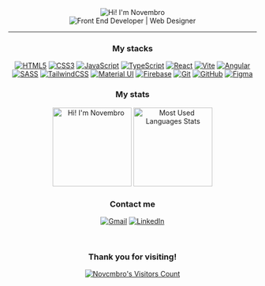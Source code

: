<div align="center">
  <picture>
    <source srcset="https://readme-typing-svg.demolab.com?font=Lato&weight=700&size=40&duration=1&color=FFFFFF&center=true&vCenter=true&repeat=false&random=false&width=435&height=60&lines=Hi!+I'm+Novembro" media="(prefers-color-scheme: dark)">
    <img src="https://readme-typing-svg.demolab.com?font=Lato&weight=700&size=40&duration=1&color=0a0e12&center=true&vCenter=true&repeat=false&random=false&width=435&height=60&lines=Hi!+I'm+Novembro" alt="Hi! I'm Novembro">
  </picture>
  <br>
  <picture>
    <source srcset="https://readme-typing-svg.demolab.com?font=Lato&weight=700&size=20&duration=1&color=FFFFFF&center=true&vCenter=true&repeat=false&random=false&width=435&height=20&lines=Front+End+Web+Developer" media="(prefers-color-scheme: dark)">
    <img src="https://readme-typing-svg.demolab.com?font=Lato&weight=700&size=20&duration=1&color=0a0e12&center=true&vCenter=true&repeat=false&random=false&width=435&height=20&lines=Front+End+Developer+|+Web+Designer" alt="Front End Developer | Web Designer">
  </picture>

  ---
  
  ### My stacks
  [![HTML5](https://img.shields.io/badge/html5-0a0e12.svg?style=for-the-badge&logo=html5&logoColor=c770f0)](#)
  [![CSS3](https://img.shields.io/badge/css3-0a0e12.svg?style=for-the-badge&logo=css3&logoColor=c770f0)](#)
  [![JavaScript](https://img.shields.io/badge/javascript-0a0e12.svg?style=for-the-badge&logo=javascript&logoColor=c770f0)](#)
  [![TypeScript](https://img.shields.io/badge/typescript-0a0e12.svg?style=for-the-badge&logo=typescript&logoColor=c770f0)](#)
  [![React](https://img.shields.io/badge/react-0a0e12.svg?style=for-the-badge&logo=react&logoColor=c770f0)](#)
  [![Vite](https://img.shields.io/badge/vite-0a0e12.svg?style=for-the-badge&logo=vite&logoColor=c770f0)](#)
  [![Angular](https://img.shields.io/badge/angular-0a0e12.svg?style=for-the-badge&logo=angular&logoColor=c770f0)](#)
  [![SASS](https://img.shields.io/badge/sass-0a0e12.svg?style=for-the-badge&logo=sass&logoColor=c770f0)](#)
  [![TailwindCSS](https://img.shields.io/badge/tailwind_css-0a0e12.svg?style=for-the-badge&logo=tailwind-css&logoColor=c770f0)](#)
  [![Material UI](https://img.shields.io/badge/material_ui-0a0e12.svg?style=for-the-badge&logo=mui&logoColor=c770f0)](#)
  [![Firebase](https://img.shields.io/badge/firebase-0a0e12.svg?style=for-the-badge&logo=firebase&logoColor=c770f0)](#)
  [![Git](https://img.shields.io/badge/git-0a0e12.svg?style=for-the-badge&logo=git&logoColor=c770f0)](#)
  [![GitHub](https://img.shields.io/badge/github-0a0e12.svg?style=for-the-badge&logo=github&logoColor=c770f0)](#)
  [![Figma](https://img.shields.io/badge/figma-0a0e12.svg?style=for-the-badge&logo=figma&logoColor=c770f0)](#)

  ### My stats
  <picture>
    <source srcset="https://github-readme-streak-stats.herokuapp.com?user=novcmbro&theme=modern-lilac2&date_format=j%20M%5B%20Y%5D" media="(prefers-color-scheme: dark)">
    <img src="https://github-readme-streak-stats.herokuapp.com?user=novcmbro&theme=modern-lilac2&date_format=j%20M%5B%20Y%5D" alt="Hi! I'm Novembro" alt="Streak Stats" height="160px">
  </picture>
  <picture>
    <source srcset="https://github-readme-stats.vercel.app/api/top-langs/?username=novcmbro&layout=compact&title_color=c770f0&text_color=ffffff&bg_color=0a0e12&border_color=1C1E26" media="(prefers-color-scheme: dark)">
    <img src="https://github-readme-stats.vercel.app/api/top-langs/?username=novcmbro&layout=compact&title_color=c770f0&text_color=ffffff&bg_color=0a0e12&border_color=1C1E26" alt="Most Used Languages Stats" alt="Streak Stats" height="160px">
  </picture>
  
  ### Contact me
  [![Gmail](https://img.shields.io/badge/gmail-c770f0.svg?style=for-the-badge&logo=gmail&logoColor=ffffff)](mailto:novcmbro@gmail.com)
  [![LinkedIn](https://img.shields.io/badge/linkedin-c770f0.svg?style=for-the-badge&logo=linkedin&logoColor=ffffff)](https://www.linkedin.com/in/novcmbro/)

  <br>

  ### Thank you for visiting!
  [![Novcmbro's Visitors Count](https://visit-counter.vercel.app/counter.png?page=https%3A%2F%2Fgithub.com%2Fnovcmbro%2F&s=40&c=c770f0&bg=00000000&no=1&ff=digi&tb=Visitors%3A+&ta=)](#)
</div>
